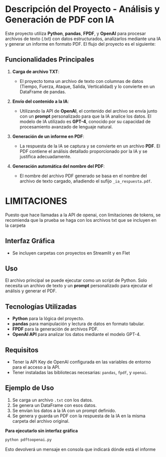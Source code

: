 # Descripción del Proyecto - Análisis y Generación de PDF con IA

Este proyecto utiliza **Python**, **pandas**, **FPDF**, y **OpenAI** para procesar archivos de texto (.txt) con datos estructurados, analizarlos mediante una IA y generar un informe en formato PDF. El flujo del proyecto es el siguiente:

## Funcionalidades Principales

1. **Carga de archivo TXT**:

   - El proyecto toma un archivo de texto con columnas de datos (Tiempo, Fuerza, Ataque, Salida, Verticalidad) y lo convierte en un DataFrame de pandas.

2. **Envío del contenido a la IA**:

   - Utilizando la API de **OpenAI**, el contenido del archivo se envía junto con un **prompt** personalizado para que la IA analice los datos. El modelo de IA utilizado es **GPT-4**, conocido por su capacidad de procesamiento avanzado de lenguaje natural.

3. **Generación de un informe en PDF**:

   - La respuesta de la IA se captura y se convierte en un archivo **PDF**. El PDF contiene el análisis detallado proporcionado por la IA y se justifica adecuadamente.

4. **Generación automática del nombre del PDF**:
   - El nombre del archivo PDF generado se basa en el nombre del archivo de texto cargado, añadiendo el sufijo `_ia_respuesta.pdf`.

# LIMITACIONES

Puesto que hace llamadas a la API de openai, con limitaciones de tokens, se recomienda que la prueba se haga con los archivos txt que se incluyen en la carpeta

## Interfaz Gráfica

- Se incluyen carpetas con proyectos en Streamlit y en Flet

## Uso

El archivo principal se puede ejecutar como un script de Python. Solo necesita un archivo de texto y un **prompt** personalizado para ejecutar el análisis y generar el PDF.

## Tecnologías Utilizadas

- **Python** para la lógica del proyecto.
- **pandas** para manipulación y lectura de datos en formato tabular.
- **FPDF** para la generación de archivos PDF.
- **OpenAI API** para analizar los datos mediante el modelo GPT-4.

## Requisitos

- Tener la API Key de OpenAI configurada en las variables de entorno para el acceso a la API.
- Tener instaladas las bibliotecas necesarias: `pandas`, `fpdf`, y `openai`.

## Ejemplo de Uso

1. Se carga un archivo `.txt` con los datos.
2. Se genera un DataFrame con esos datos.
3. Se envían los datos a la IA con un prompt definido.
4. Se genera y guarda un PDF con la respuesta de la IA en la misma carpeta del archivo original.

**Para ejecutarlo sin interfaz gráfica**

```bash
python pdftoopenai.py
```

Esto devolverá un mensaje en consola que indicará dónde está el informe
